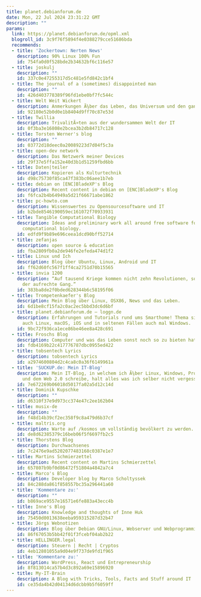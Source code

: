 ```yaml
---
title: planet.debianforum.de
date: Mon, 22 Jul 2024 23:31:22 GMT
description: ""
params:
  link: https://planet.debianforum.de/opml.xml
  blogroll_id: 3c9f76f5894f4e0388279cce51686bda
  recommends:
  - title: 'Zockertown: Nerten News'
    description: 90% Linux 100% Fun
    id: 754fa0d0f528bde2b34632bf6c116e57
  - title: joskulj
    description: ""
    id: 337c0e47255317d5c481e5fd842c1bf4
  - title: The journal of a (sometimes) disappointed man
    description: ""
    id: 426d403778389f96fd1ebe0bf7fc544c
  - title: Welt Weit Wickert
    description: Anmerkungen Ã¼ber das Leben, das Universum und den ganzen Rest
    id: 92180e52b0d0e1b8404d9ff70c87e53d
  - title: Twillia
    description: TrivalitÃ¤ten aus der wundersammen Welt der IT
    id: 0f3ba3e16808e2bcea3b2db84717c128
  - title: Torsten Werner's blog
    description: ""
    id: 03772d18deec0a20089223d7d04f5c3a
  - title: open-dev network
    description: Das Netzwerk meiner Devices
    id: 29f37e5ffa152e40d3b1d51259fbd6bb
  - title: Daten|teiler
    description: Kopieren als Kulturtechnik
    id: d98c75730f85ca47f383bc06aee1b7eb
  - title: debian on [ENC]BladeXP's Blog
    description: Recent content in debian on [ENC]BladeXP's Blog
    id: f6fca2b4b64949a5d21f66671abe1862
  - title: pc-howto.com
    description: Wissenswertes zu Opensourcesoftware und IT
    id: b2bde8546190059ec161072f70933931
  - title: Tangible Computational Biology
    description: Ideas and preliminary work all around free software for Debian and
      computational biology.
    id: edfd9f9b89e696ceea1dcd90bff52714
  - title: zefanjas
    description: open source & education
    id: fba2809fb0a2de946fe2efeda474d1f2
  - title: Linux und Ich
    description: Blog über Ubuntu, Linux, Android und IT
    id: ff62d60fc567f1ff4ca2751d70b15565
  - title: invia 1200
    description: “Auf tausend Kriege kommen nicht zehn Revolutionen, so schwer ist
      der aufrechte Gang.”
    id: 383ba8de2f0bded628344b6c58195f06
  - title: Trompetenkaefer's Blog
    description: Mein Blog über Linux, OSX86, News und das Leben.
    id: 6d1be8cf15fa2c0ac2ec5bbd3dc6d6bf
  - title: planet.debianforum.de – loggn.de
    description: Erfahrungen und Tutorials rund ums Smarthome! Thema sind manchmal
      auch Linux, macOS, iOS und in seltenen Fällen auch mal Windows.
    id: 9bc72f936ca1ece86be46ee8a428c691
  - title: Froschs Blog
    description: Computer und was das Leben sonst noch so zu bieten hat
    id: fdb4169b22c417776787dbc0955ed422
  - title: tobsentech Lyrics
    description: tobsentech Lyrics
    id: a2974600804d2c4ca8c0a36f6149961a
  - title: 'SUCKUP.de: Mein IT-Blog'
    description: Mein IT-Blog, in welchem ich Ã¼ber Linux, Windows, Programmierung
      und dem Web 2.0 schreibe, halt alles was ich selber nicht vergessen mÃ¶chte.
    id: 7e672269b06018d5017fa02a5d12c14d
  - title: Dominik Kupschke
    description: ""
    id: d6310f37e9d973cc374e47c2ee162b04
  - title: musix-de
    description: ""
    id: f48d14b39cf2ec358f9c8a479d6b37cf
  - title: maltris.org
    description: Warte auf /kosmos um vollständig bevölkert zu werden.
    id: de8d62385379c16beb06f5f6697fb2c5
  - title: Thorstens Blog
    description: Durchwachsenes
    id: 7c2476e9ad5202077483168c0387e1e7
  - title: Martins Schmierzettel
    description: Recent content on Martins Schmierzettel
    id: 657807b9bf0d86472f51804a4842a7c4
  - title: Marco's Blog
    description: Developer blog by Marco Scholtyssek
    id: 84c288da861f858557bc35a296441a60
  - title: 'Kommentare zu:'
    description: ""
    id: b869ace9557e16571e6fe883a43ecc4b
  - title: Inne's Blog
    description: Knowledge and thoughts of Inne Huk
    id: 75450d0013638eeba959315287d32b47
  - title: Jörgs Webnotizen
    description: Blog über Debian GNU/Linux, Webserver und Webprogrammierung
    id: 86f67053b5bb42f01f3fcebf04ab2b22
  - title: HELLINGER.legal
    description: Steuern | Recht | Cryptos
    id: 4eb12801055a9d04e9f737de9fd1f965
  - title: 'Kommentare zu:'
    description: WordPress, React und Entrepreneurship
    id: 8f813014ca57b4d3c892a69e15896920
  - title: My-IT-Brain
    description: A Blog with Tricks, Tools, Facts and Stuff around IT
    id: ce35da4b42d04134d6dcbb9b5f6059ff
---
```

